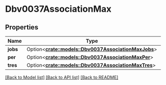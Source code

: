 # Dbv0037AssociationMax

## Properties

Name | Type | Description | Notes
------------ | ------------- | ------------- | -------------
**jobs** | Option<[**crate::models::Dbv0037AssociationMaxJobs**](dbv0_0_37_association_max_jobs.md)> |  | [optional]
**per** | Option<[**crate::models::Dbv0037AssociationMaxPer**](dbv0_0_37_association_max_per.md)> |  | [optional]
**tres** | Option<[**crate::models::Dbv0037AssociationMaxTres**](dbv0_0_37_association_max_tres.md)> |  | [optional]

[[Back to Model list]](../README.md#documentation-for-models) [[Back to API list]](../README.md#documentation-for-api-endpoints) [[Back to README]](../README.md)


